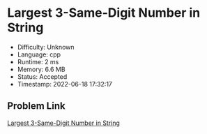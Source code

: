 # Largest 3-Same-Digit Number in String

- Difficulty: Unknown
- Language: cpp
- Runtime: 2 ms
- Memory: 6.6 MB
- Status: Accepted
- Timestamp: 2022-06-18 17:32:17

## Problem Link
[Largest 3-Same-Digit Number in String](https://leetcode.com/problems/largest-3-same-digit-number-in-string)

